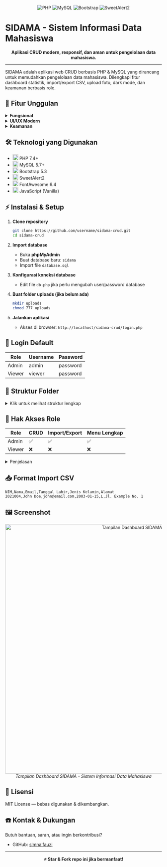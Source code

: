
<p align="center">
   <img src="https://img.shields.io/badge/PHP-7.4%2B-blue?logo=php" alt="PHP">
   <img src="https://img.shields.io/badge/MySQL-5.7%2B-orange?logo=mysql" alt="MySQL">
   <img src="https://img.shields.io/badge/Bootstrap-5.3-purple?logo=bootstrap" alt="Bootstrap">
   <img src="https://img.shields.io/badge/SweetAlert2-11.7.3-success?logo=javascript" alt="SweetAlert2">
</p>

# SIDAMA - Sistem Informasi Data Mahasiswa

<p align="center"><b>Aplikasi CRUD modern, responsif, dan aman untuk pengelolaan data mahasiswa.</b></p>

---

SIDAMA adalah aplikasi web CRUD berbasis PHP & MySQL yang dirancang untuk memudahkan pengelolaan data mahasiswa. Dilengkapi fitur dashboard statistik, import/export CSV, upload foto, dark mode, dan keamanan berbasis role.


## 🚀 Fitur Unggulan

<details>
<summary><b>Fungsional</b></summary>

- ✅ <b>CRUD Lengkap</b> (Create, Read, Update, Delete)
- 🔍 <b>Pencarian & Filter</b> (NIM, Nama, Usia)
- 📊 <b>Statistik Dashboard</b> (total, rata-rata umur, termuda/tertua)
- 📄 <b>Import/Export CSV</b>
- 🖼️ <b>Upload Foto Mahasiswa</b>
- 📑 <b>Pagination & Sorting</b>
</details>

<details>
<summary><b>UI/UX Modern</b></summary>

- 🌗 <b>Dark/Light Mode</b> toggle
- 🎨 <b>Responsive Design</b> (Bootstrap 5)
- 🛡️ <b>SweetAlert2</b> notifikasi interaktif
- 📝 <b>Preview Data</b> sebelum simpan
- ✨ <b>Animasi Hover & Transisi</b>
</details>

<details>
<summary><b>Keamanan</b></summary>

- 🔒 <b>Login Sistem</b> dengan role (Admin & Viewer)
- 🛡️ <b>Role-based Access Control</b>
- ⚠️ <b>Konfirmasi Hapus Data</b>
- 🧩 <b>Prepared Statements</b> (SQL Injection prevention)
- 🧹 <b>XSS Protection</b>
</details>


## 🛠️ Teknologi yang Digunakan

- <img src="https://img.shields.io/badge/PHP-7.4%2B-blue?logo=php" height="18"> PHP 7.4+
- <img src="https://img.shields.io/badge/MySQL-5.7%2B-orange?logo=mysql" height="18"> MySQL 5.7+
- <img src="https://img.shields.io/badge/Bootstrap-5.3-purple?logo=bootstrap" height="18"> Bootstrap 5.3
- <img src="https://img.shields.io/badge/SweetAlert2-11.7.3-success?logo=javascript" height="18"> SweetAlert2
- <img src="https://img.shields.io/badge/FontAwesome-6.4-informational?logo=fontawesome" height="18"> FontAwesome 6.4
- <img src="https://img.shields.io/badge/JavaScript-ES6-yellow?logo=javascript" height="18"> JavaScript (Vanilla)


## ⚡ Instalasi & Setup

1. **Clone repository**
   ```bash
   git clone https://github.com/username/sidama-crud.git
   cd sidama-crud
   ```

2. **Import database**
   - Buka <b>phpMyAdmin</b>
   - Buat database baru: <code>sidama</code>
   - Import file <code>database.sql</code>

3. **Konfigurasi koneksi database**
   - Edit file <code>db.php</code> jika perlu mengubah user/password database

4. **Buat folder uploads (jika belum ada)**
   ```bash
   mkdir uploads
   chmod 777 uploads
   ```

5. **Jalankan aplikasi**
   - Akses di browser: <code>http://localhost/sidama-crud/login.php</code>


## 🔑 Login Default

| Role   | Username | Password  |
|--------|----------|-----------|
| Admin  | admin    | password  |
| Viewer | viewer   | password  |


## 📁 Struktur Folder

<details>
<summary>Klik untuk melihat struktur lengkap</summary>

```text
sidama-crud/
├── index.php              # Dashboard
├── mahasiswa.php          # Tabel data mahasiswa
├── add.php                # Form tambah data
├── edit.php               # Form edit data
├── delete.php             # Hapus data
├── import.php             # Import CSV
├── export.php             # Export CSV
├── login.php              # Form login
├── logout.php             # Logout
├── get_detail.php         # API detail mahasiswa
├── db.php                 # Koneksi database
├── auth.php               # Autentikasi
├── database.sql           # SQL database
├── template.csv           # Template import
├── uploads/               # Folder foto
├── assets/
│   ├── css/
│   │   └── style.css      # Custom styles
│   └── js/
│       └── script.js      # Custom scripts
└── includes/
   ├── header.php         # Header template
   ├── footer.php         # Footer template
   └── functions.php      # Utility functions
```
</details>


## 👥 Hak Akses Role

| Role   | CRUD | Import/Export | Menu Lengkap |
|--------|------|---------------|--------------|
| Admin  | ✅   | ✅            | ✅           |
| Viewer | ❌   | ❌            | ❌           |

<details>
<summary>Penjelasan</summary>

- <b>Admin</b>: Akses penuh ke seluruh fitur aplikasi
- <b>Viewer</b>: Hanya dapat melihat data, tidak bisa menambah/edit/hapus/import/export
</details>


## 📥 Format Import CSV

```csv
NIM,Nama,Email,Tanggal Lahir,Jenis Kelamin,Alamat
2021004,John Doe,john@email.com,2003-01-15,L,Jl. Example No. 1
```



## 🖼️ Screenshot

<p align="center">
   <img src="assets/screenshoot-dashboard.png" alt="Tampilan Dashboard SIDAMA" width="800">
   <br>
   <i>Tampilan Dashboard SIDAMA - Sistem Informasi Data Mahasiswa</i>
</p>


## 📄 Lisensi

MIT License — bebas digunakan & dikembangkan.


## ☎️ Kontak & Dukungan

Butuh bantuan, saran, atau ingin berkontribusi?

- GitHub: [slmnalfauzi](https://github.com/slmnalfauzi)

---

<p align="center"><b>⭐ Star & Fork repo ini jika bermanfaat!</b></p>
